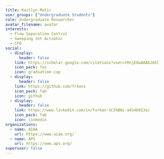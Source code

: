 ```yaml
---
title: Kaitlyn Matic
user_groups: ["Undergraduate Students"]
role: Undergraduate Researcher
avatar_filename: avatar
interests:
  - Flow Separation Control
  - Sweeping Jet Actuator
  - CFD
social:
  - display:
      header: false
    link: https://scholar.google.com/citations?user=tRnjE8wAAAAJ&hl
    icon_pack: fas
    icon: graduation-cap
  - display:
      header: false
    link: https://github.com/frkanz
    icon_pack: fab
    icon: github
  - display:
      header: false
    link: https://www.linkedin.com/in/furkan-%C3%B6z-a434b813a/
    icon_pack: fab
    icon: linkedin
organizations:
  - name: AIAA
    url: https://www.aiaa.org/
  - name: APS
    url: https://www.aps.org/
superuser: false
---
```

